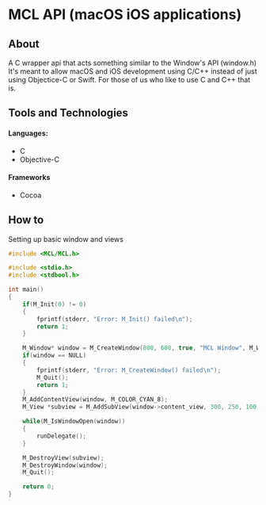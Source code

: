 # MCL API (macOS iOS applications)

## About

A C wrapper api that acts something similar to the Window's API (window.h)
It's meant to allow macOS and iOS development using C/C++ instead of just using Objectice-C or Swift.
For those of us who like to use C and C++ that is.

## Tools and Technologies

#### Languages:

* C
* Objective-C

#### Frameworks

* Cocoa

## How to

Setting up basic window and views

```C
#include <MCL/MCL.h>

#include <stdio.h>
#include <stdbool.h>

int main()
{
    if(M_Init(0) != 0)
    {
        fprintf(stderr, "Error: M_Init() failed\n");
        return 1;
    }

    M_Window* window = M_CreateWindow(800, 600, true, "MCL Window", M_WINDOW_RESIZABLE | M_WINDOW_MINIMIZED);
    if(window == NULL)
    {
        fprintf(stderr, "Error: M_CreateWindow() failed\n");
        M_Quit();
        return 1;
    }
    M_AddContentView(window, M_COLOR_CYAN_8);
    M_View *subview = M_AddSubView(window->content_view, 300, 250, 100, 100, 10, false, M_COLOR_RED_8);

    while(M_IsWindowOpen(window))
    {
        runDelegate();
    }

    M_DestroyView(subview);
    M_DestroyWindow(window);    
    M_Quit();

    return 0;
}
```